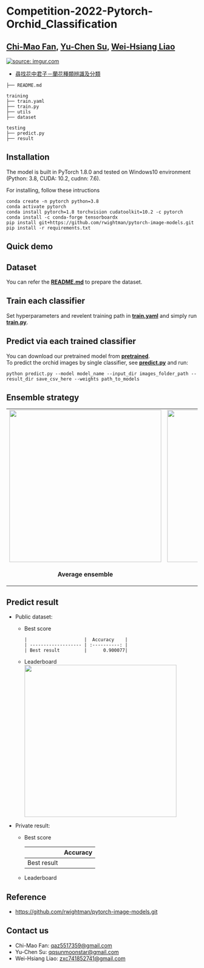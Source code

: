 # Competition-2022-Pytorch-Orchid_Classification  
## [Chi-Mao Fan](https://github.com/FanChiMao), [Yu-Chen Su](https://github.com/Modovado), [Wei-Hsiang Liao](https://github.com/zxc741852741)  
<a href="[https://imgur.com/mc4Di1O](https://tbrain.trendmicro.com.tw/Competitions/Details/20)"><img src="https://i.imgur.com/mc4Di1O.png" title="source: imgur.com" /></a>  

- [尋找花中君子－蘭花種類辨識及分類](https://tbrain.trendmicro.com.tw/Competitions/Details/20)  

```
├── README.md    

training
├── train.yaml
├── train.py
├── utils
├── dataset

testing
├── predict.py
├── result

```

## Installation
The model is built in PyTorch 1.8.0 and tested on Windows10 environment  
(Python: 3.8, CUDA: 10.2, cudnn: 7.6).  

For installing, follow these intructions
```
conda create -n pytorch python=3.8  
conda activate pytorch  
conda install pytorch=1.8 torchvision cudatoolkit=10.2 -c pytorch  
conda install -c conda-forge tensorboardx
pip install git+https://github.com/rwightman/pytorch-image-models.git
pip install -r requirements.txt
```

## Quick demo  


## Dataset  
You can refer the [**README.md**](dataset/README.md) to prepare the dataset.  

## Train each classifier  
Set hyperparameters and revelent training path in [**train.yaml**](train.yaml) and simply run [**train.py**](train.py).  

## Predict via each trained classifier  
You can download our pretrained model from [**pretrained**](./pretrained).  
To predict the orchid images by single classifier, see [**predict.py**](predict.py) and run:  
```
python predict.py --model model_name --input_dir images_folder_path --result_dir save_csv_here --weights path_to_models
```

## Ensemble strategy  
<table>
  <tr>
    <td> <img src = "https://i.imgur.com/g4GREcK.jpg" width="400"> </td>
    <td> <img src = "https://i.imgur.com/WA4jq5G.jpg" width="400"> </td>
    <td> <img src = "https://i.imgur.com/wlnXdpx.jpg" width="400"> </td>
  </tr>
  <tr>
    <td><p align="center"><b>Average ensemble</b></p></td>
    <td><p align="center"><b>Traditional ensemble</b></p></td>
    <td><p align="center"><b>Resnet ensemble</b></p></td>
  </tr>
</table>


## Predict result  
- Public dataset:  

    - Best score 

          |                     |  Accuracy    |
          | ------------------- | :----------: |
          | Best result         |      0.900077|

    - Leaderboard  
      <img src = "https://i.imgur.com/rD35JEl.png" width="400">  

- Private result: 
    - Best score 
    
        |                     |  Accuracy    |
        | ------------------- | :----------: |
        | Best result         |     |
  
    - Leaderboard  
    
## Reference  
- https://github.com/rwightman/pytorch-image-models.git


## Contact us  
- Chi-Mao Fan: qaz5517359@gmail.com  
- Yu-Chen Su:  qqsunmoonstar@gmail.com
- Wei-Hsiang Liao: zxc741852741@gmail.com
